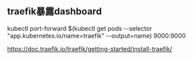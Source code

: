 ## traefik暴露dashboard

kubectl port-forward $(kubectl get pods --selector "app.kubernetes.io/name=traefik" --output=name) 9000:9000


https://doc.traefik.io/traefik/getting-started/install-traefik/